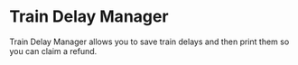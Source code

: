 # Train Delay Manager

Train Delay Manager allows you to save train delays and then print them so you can claim a refund.
